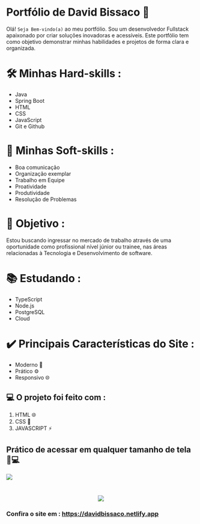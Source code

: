 # Portfólio de David Bissaco 👋

Olá! `Seja Bem-vindo(a)` ao meu portfólio. Sou um desenvolvedor Fullstack apaixonado por criar soluções inovadoras e acessíveis. Este portfólio tem como objetivo demonstrar minhas habilidades e projetos de forma clara e organizada.

# 🛠️ Minhas Hard-skills :
- Java
- Spring Boot
- HTML
- CSS
- JavaScript
- Git e Github

# 💬 Minhas Soft-skills :
- Boa comunicação
- Organização exemplar
- Trabalho em Equipe
- Proatividade
- Produtividade
- Resolução de Problemas

# 🚀 Objetivo :
Estou buscando ingressar no mercado de trabalho através de uma oportunidade como profissional nível júnior ou trainee, nas áreas relacionadas à Tecnologia e Desenvolvimento de software.

# 📚 Estudando :
- TypeScript
- Node.js
- PostgreSQL
- Cloud

# ✔️ Principais Características do Site :
- Moderno 🚀
- Prático ⚙
- Responsivo 🌐

## 💻 O projeto foi feito com :
1. HTML 🌐
2. CSS 🎨
3. JAVASCRIPT ⚡

## Prático de acessar em qualquer tamanho de tela 📱💻
<img src="https://github.com/user-attachments/assets/dde61425-4348-4dc7-8541-d6d21148b210" style="margin-bottom: 10px;"><br>
<br>
<div align="center">
  <img src="https://github.com/user-attachments/assets/1c473f88-f3a8-4e7c-bee6-206b89dd7d2b">
</div>

### Confira o site em : https://davidbissaco.netlify.app
